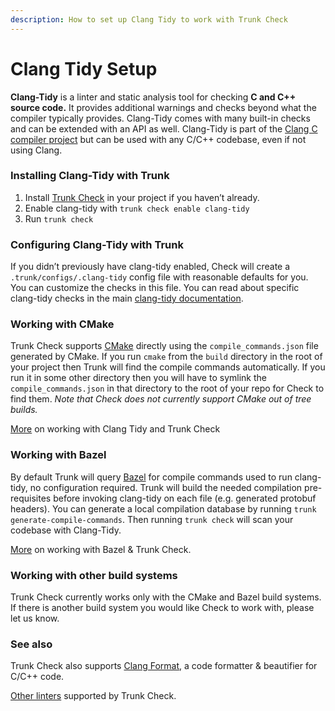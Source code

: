 ```yaml
---
description: How to set up Clang Tidy to work with Trunk Check
---
```


# Clang Tidy Setup

**Clang-Tidy** is a linter and static analysis tool for checking **C and C++ source code.** It provides additional warnings and checks beyond what the compiler typically provides. Clang-Tidy comes with many built-in checks and can be extended with an API as well. Clang-Tidy is part of the [Clang C compiler project](https://clang.llvm.org/) but can be used with any C/C++ codebase, even if not using Clang.

### Installing Clang-Tidy with Trunk

1. Install [Trunk Check](../../check.md) in your project if you haven’t already.
2. Enable clang-tidy with `trunk check enable clang-tidy`
3. Run `trunk check`

### Configuring Clang-Tidy with Trunk

If you didn’t previously have clang-tidy enabled, Check will create a `.trunk/configs/.clang-tidy` config file with reasonable defaults for you. You can customize the checks in this file. You can read about specific clang-tidy checks in the main [clang-tidy documentation](https://clang.llvm.org/extra/clang-tidy/).

### Working with CMake

Trunk Check supports [CMake](https://cmake.org/) directly using the `compile_commands.json` file generated by CMake. If you run `cmake` from the `build` directory in the root of your project then Trunk will find the compile commands automatically. If you run it in some other directory then you will have to symlink the `compile_commands.json` in that directory to the root of your repo for Check to find them. _Note that Check does not currently support CMake out of tree builds._

[More](#clang-tidy-setup) on working with Clang Tidy and Trunk Check

### Working with Bazel

By default Trunk will query [Bazel](https://bazel.build/) for compile commands used to run clang-tidy, no configuration required. Trunk will build the needed compilation pre-requisites before invoking clang-tidy on each file (e.g. generated protobuf headers). You can generate a local compilation database by running `trunk generate-compile-commands`. Then running `trunk check` will scan your codebase with Clang-Tidy.

[More](#working-with-bazel) on working with Bazel & Trunk Check.

### Working with other build systems

Trunk Check currently works only with the CMake and Bazel build systems. If there is another build system you would like Check to work with, please let us know.

### See also

Trunk Check also supports [Clang Format](https://docs.trunk.io/check/configuration/configuring-existing-linters#clang-format), a code formatter & beautifier for C/C++ code.

[Other linters](../supported-linters.md) supported by Trunk Check.
